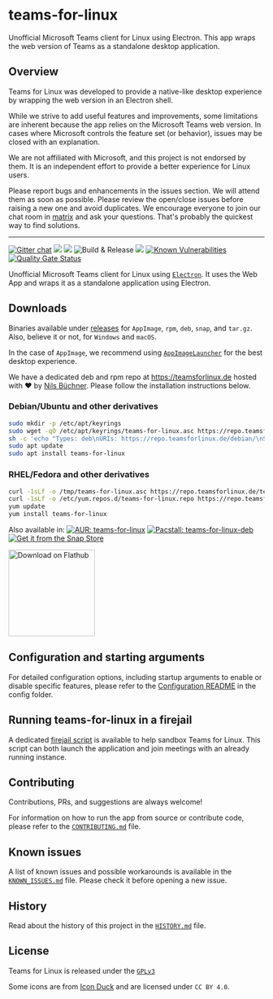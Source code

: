 # teams-for-linux

Unofficial Microsoft Teams client for Linux using Electron. This app wraps the
web version of Teams as a standalone desktop application.

## Overview

Teams for Linux was developed to provide a native-like desktop experience by
wrapping the web version in an Electron shell.

While we strive to add useful features and improvements, some limitations are
inherent because the app relies on the Microsoft Teams web version. In cases
where Microsoft controls the feature set (or behavior), issues may be closed
with an explanation.

We are not affiliated with Microsoft, and this project is not endorsed by them.
It is an independent effort to provide a better experience for Linux users.

Please report bugs and enhancements in the issues section. We will attend them
as soon as possible. Please review the open/close issues before raising a new
one and avoid duplicates. We encourage everyone to join our chat room in
[matrix](https://matrix.to/#/#teams-for-linux_community:gitter.im) and ask your
questions. That's probably the quickest way to find solutions.

---

[![Gitter chat](https://badges.gitter.im/ismaelmartinez/teams-for-linux.png)](https://gitter.im/teams-for-linux/community "Gitter chat")
![](https://img.shields.io/github/release/IsmaelMartinez/teams-for-linux.svg?style=flat)
![](https://img.shields.io/github/downloads/IsmaelMartinez/teams-for-linux/total.svg?style=flat)
![Build & Release](https://github.com/IsmaelMartinez/teams-for-linux/workflows/Build%20&%20Release/badge.svg)
![](https://img.shields.io/librariesio/github/IsmaelMartinez/teams-for-linux)
[![Known Vulnerabilities](https://snyk.io//test/github/IsmaelMartinez/teams-for-linux/badge.svg?targetFile=package.json)](https://snyk.io//test/github/IsmaelMartinez/teams-for-linux?targetFile=package.json)
[![Quality Gate Status](https://sonarcloud.io/api/project_badges/measure?project=IsmaelMartinez_teams-for-linux&metric=alert_status)](https://sonarcloud.io/summary/new_code?id=IsmaelMartinez_teams-for-linux)

Unofficial Microsoft Teams client for Linux using
[`Electron`](https://electronjs.org/). It uses the Web App and wraps it as a
standalone application using Electron.

## Downloads

Binaries available under
[releases](https://github.com/IsmaelMartinez/teams-for-linux/releases) for
`AppImage`, `rpm`, `deb`, `snap`, and `tar.gz`. Also, believe it or not, for
`Windows` and `macOS`.

In the case of `AppImage`, we recommend using
[`AppImageLauncher`](https://github.com/TheAssassin/AppImageLauncher) for the
best desktop experience.

We have a dedicated deb and rpm repo at https://teamsforlinux.de hosted with
:heart: by [Nils Büchner](https://github.com/nbuechner). Please follow the
installation instructions below.

### Debian/Ubuntu and other derivatives

```bash
sudo mkdir -p /etc/apt/keyrings
sudo wget -qO /etc/apt/keyrings/teams-for-linux.asc https://repo.teamsforlinux.de/teams-for-linux.asc
sh -c 'echo "Types: deb\nURIs: https://repo.teamsforlinux.de/debian/\nSuites: stable\nComponents: main\nSigned-By: /etc/apt/keyrings/teams-for-linux.asc" | sudo tee /etc/apt/sources.list.d/teams-for-linux-packages.sources'
sudo apt update
sudo apt install teams-for-linux
```

### RHEL/Fedora and other derivatives

```bash
curl -1sLf -o /tmp/teams-for-linux.asc https://repo.teamsforlinux.de/teams-for-linux.asc; rpm --import /tmp/teams-for-linux.asc; rm -f /tmp/teams-for-linux.asc
curl -1sLf -o /etc/yum.repos.d/teams-for-linux.repo https://repo.teamsforlinux.de/rpm/teams-for-linux.repo
yum update
yum install teams-for-linux
```

Also available in:
[![AUR: teams-for-linux](https://img.shields.io/badge/AUR-teams--for--linux-blue.svg)](https://aur.archlinux.org/packages/teams-for-linux)
[![Pacstall: teams-for-linux-deb](https://img.shields.io/badge/Pacstall-teams--for--linux--deb-00958C)](https://github.com/pacstall/pacstall-programs/tree/master/packages/teams-for-linux-deb)
[![Get it from the Snap Store](https://snapcraft.io/static/images/badges/en/snap-store-black.svg)](https://snapcraft.io/teams-for-linux)

<a href='https://flathub.org/apps/details/com.github.IsmaelMartinez.teams_for_linux'><img width='170' alt='Download on Flathub' src='https://flathub.org/assets/badges/flathub-badge-en.png'/></a>

## Configuration and starting arguments

For detailed configuration options, including startup arguments to enable or
disable specific features, please refer to the
[Configuration README](app/config/README.md) in the config folder.

## Running teams-for-linux in a firejail

A dedicated
[firejail script](https://codeberg.org/lars_uffmann/teams-for-linux-jailed) is
available to help sandbox Teams for Linux. This script can both launch the
application and join meetings with an already running instance.

## Contributing

Contributions, PRs, and suggestions are always welcome!

For information on how to run the app from source or contribute code, please
refer to the [`CONTRIBUTING.md`](CONTRIBUTING.md) file.

## Known issues

A list of known issues and possible workarounds is available in the
[`KNOWN_ISSUES.md`](KNOWN_ISSUES.md) file. Please check it before opening a new
issue.

## History

Read about the history of this project in the [`HISTORY.md`](HISTORY.md) file.

## License

Teams for Linux is released under the [`GPLv3`](LICENSE.md)

Some icons are from
[Icon Duck](https://iconduck.com/sets/hugeicons-essential-free-icons) and are
licensed under `CC BY 4.0`.
